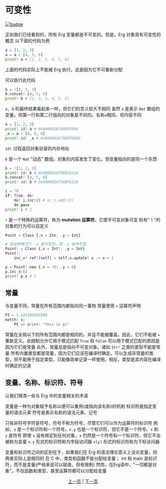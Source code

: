 # 可变性

[![badge](https://img.shields.io/endpoint.svg?url=https%3A%2F%2Fgezf7g7pd5.execute-api.ap-northeast-1.amazonaws.com%2Fdefault%2Fsource_up_to_date%3Fowner%3Derg-lang%26repos%3Derg%26ref%3Dmain%26path%3Ddoc/EN/syntax/17_mutability.md%26commit_hash%3D51de3c9d5a9074241f55c043b9951b384836b258)](https://gezf7g7pd5.execute-api.ap-northeast-1.amazonaws.com/default/source_up_to_date?owner=erg-lang&repos=erg&ref=main&path=doc/EN/syntax/17_mutability.md&commit_hash=51de3c9d5a9074241f55c043b9951b384836b258)

正如我们已经看到的，所有 Erg 变量都是不可变的。但是，Erg 对象具有可变性的概念
以下面的代码为例

```python
a = [1, 2, 3]
a = a + [4, 5, 6]
print! a # [1, 2, 3, 4, 5, 6]
```

上面的代码实际上不能被 Erg 执行。这是因为它不可重新分配

可以执行此代码

```python
b = ![1, 2, 3]
b.concat! [4, 5, 6]
print! b # [1, 2, 3, 4, 5, 6]
```

`a, b` 的最终结果看起来一样，但它们的含义却大不相同
虽然 `a` 是表示 `Nat` 数组的变量，但第一行和第二行指向的对象是不同的。名称`a`相同，但内容不同

```python
a = [1, 2, 3]
print! id! a # 0x000002A798DFE940
_a = a + [4, 5, 6]
print! id! _a # 0x000002A798DFE980
```

`id!` 过程返回对象驻留的内存地址

`b` 是一个 `Nat` "动态" 数组。对象的内容发生了变化，但变量指向的是同一个东西

```python
b = ![1, 2, 3]
print! id! b # 0x000002A798DFE220
b.concat! [4, 5, 6]
print! id! b # 0x000002A798DFE220
```

```python
i = !0
if! True. do!
    do! i.inc!() # or i.add!(1)
    do pass
print! i # 1
```

`!` 是一个特殊的运算符，称为 __mutation 运算符__。它使不可变对象可变
标有"！"的对象的行为可以自定义

```python
Point = Class {.x = Int; .y = Int}

# 在这种情况下 .x 是可变的，而 .y 保持不变
Point! = Class {.x = Int!; .y = Int}
Point!.
    inc_x! ref!(self) = self.x.update! x -> x + 1

p = Point!.new {.x = !0; .y = 0}
p.inc_x!()
print! p.x # 1
```

## 常量

与变量不同，常量在所有范围内都指向同一事物
常量使用 `=` 运算符声明

```python
PI = 3.141592653589
match! x:
    PI => print! "this is pi"
```

常量在全局以下的所有范围内都是相同的，并且不能被覆盖。因此，它们不能被 ``=`` 重新定义。此限制允许它用于模式匹配
`True` 和 `False` 可以用于模式匹配的原因是因为它们是常量
此外，常量总是指向不可变对象。诸如 `Str!` 之类的类型不能是常量
所有内置类型都是常量，因为它们应该在编译时确定。可以生成非常量的类型，但不能用于指定类型，只能像简单记录一样使用。相反，类型是其内容在编译时确定的记录

## 变量、名称、标识符、符号

让我们理清一些与 Erg 中的变量相关的术语

变量是一种为对象赋予名称以便可以重用(或指向该名称)的机制
标识符是指定变量的语法元素
符号是表示名称的语法元素、记号

只有非符号字符是符号，符号不称为符号，尽管它们可以作为运算符的标识符
例如，`x` 是一个标识符和一个符号。`x.y` 也是一个标识符，但它不是一个符号。`x` 和 `y` 是符号
即使 `x` 没有绑定到任何对象，`x` 仍然是一个符号和一个标识符，但它不会被称为变量
`x.y` 形式的标识符称为字段访问器
`x[y]` 形式的标识符称为下标访问器

变量和标识符之间的区别在于，如果我们在 Erg 的语法理论意义上谈论变量，则两者实际上是相同的
在 C 中，类型和函数不能分配给变量； int 和 main 是标识符，而不是变量(严格来说可以赋值，但有限制)
然而，在Erg语中，"一切都是对象"。不仅函数和类型，甚至运算符都可以分配给变量

<p align='center'>
    <a href='./17_iterator.md'>上一页</a> | <a href='./19_ownership.md'>下一页</a>
</p>
